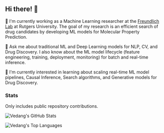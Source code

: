 ## Hi there! 👋

<!--
**VedangW/VedangW** is a ✨ _special_ ✨ repository because its `README.md` (this file) appears on your GitHub profile.

Here are some ideas to get you started:

- 🔭 I’m currently working on ...
- 🌱 I’m currently learning ...
- 👯 I’m looking to collaborate on ...
- 🤔 I’m looking for help with ...
- 💬 Ask me about ...
- 📫 How to reach me: ...
- 😄 Pronouns: ...
- ⚡ Fun fact: ...
-->

🔭 I'm currently working as a Machine Learning researcher at the [Freundlich Lab](https://njms.rutgers.edu/departments/labs/freundlich/) at Rutgers University. The goal of my research is an efficient search of drug candidates by developing ML models for Molecular Property Prediction.

💬 Ask me about traditional ML and Deep Learning models for NLP, CV, and Drug Discovery. I also know about the ML model lifecycle (feature engineering, training, deployment, monitoring) for batch and real-time inference.

🌱 I'm currently interested in learning about scaling real-time ML model pipelines, Causal Inference, Search algorithms, and Generative models for Drug Discovery.

### Stats

Only includes public repository contributions.

![Vedang's GitHub Stats](https://github-readme-stats.vercel.app/api?username=VedangW&show_icons=true&theme=transparent&rank_icon=github&include_all_commits=true)

![Vedang's Top Languages](https://github-readme-stats.vercel.app/api/top-langs/?username=VedangW&layout=compact&theme=transparent)

